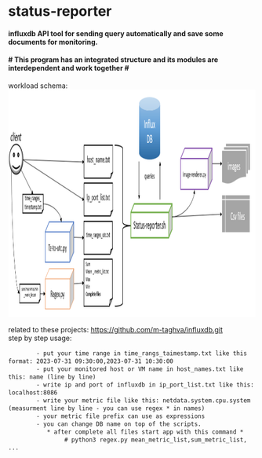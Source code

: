 # status-reporter
<h4>influxdb API tool for sending query automatically and save some documents for monitoring.</h4>
<h4># This program has an integrated structure and its modules are interdependent and work together #</h4>
workload schema:
<img src="status-reporter.png" width="1271" height="463"/>

related to these projects: https://github.com/m-taghva/influxdb.git
<br>step by step usage:</br>
   
      
            - put your time range in time_rangs_taimestamp.txt like this format: 2023-07-31 09:30:00,2023-07-31 10:30:00
            - put your monitored host or VM name in host_names.txt like this: name (line by line)
            - write ip and port of influxdb in ip_port_list.txt like this: localhost:8086
            - write your metric file like this: netdata.system.cpu.system (measurment line by line - you can use regex * in names)
            - your metric file prefix can use as expressions
            - you can change DB name on top of the scripts.
               * after complete all files start app with this command *
                    # python3 regex.py mean_metric_list,sum_metric_list, ... 
      
